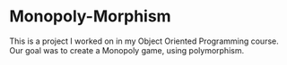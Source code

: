 # Monopoly-Morphism
This is a project I worked on in my Object Oriented Programming course. Our goal was to create a Monopoly game, using polymorphism.
